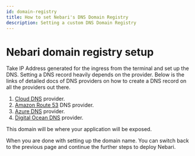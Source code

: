 ```yaml
---
id: domain-registry
title: How to set Nebari's DNS Domain Registry
description: Setting a custom DNS Domain Registry
---
```


# Nebari domain registry setup

Take IP Address generated for the ingress from the terminal and set up the DNS. Setting a DNS record heavily depends on the provider. Below is the links of detailed docs of DNS providers on how to create a DNS record on all the providers out there. 

1. [Cloud DNS](https://cloud.google.com/dns/docs/tutorials/create-domain-tutorial) provider.
2. [Amazon Route 53](https://docs.aws.amazon.com/Route53/latest/DeveloperGuide/domain-register.html) DNS provider.
3. [Azure DNS](https://docs.microsoft.com/en-us/azure/dns/dns-getstarted-portal) provider.
4. [Digital Ocean DNS](https://docs.digitalocean.com/products/networking/dns/quickstart/) provider.

This domain will be where your application will be exposed.

When you are done with setting up the domain name. You can switch back to the previous page and continue the further steps to deploy Nebari. 
